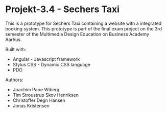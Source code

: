 # Projekt-3.4 - Sechers Taxi

This is a prototype for Sechers Taxi containing a website with a integrated booking system. This prototype is part of the final exam project on the 3rd semester of the Multimedia Design Education on Business Academy Aarhus.

Built with:

- Angular - Javascript framework
- Stylus CSS - Dynamic CSS language
- PDO

Authors:
- Joachim Pape Wiberg
- Tim Stroustrup Skov Henriksen
- Christoffer Degn Hansen
- Jonas Kristensen


